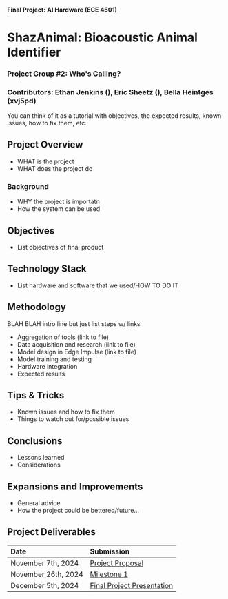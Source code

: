 #### Final Project: AI Hardware (ECE 4501)

# ShazAnimal: Bioacoustic Animal Identifier
### Project Group #2: Who's Calling?
### Contributors: Ethan Jenkins (), Eric Sheetz (), Bella Heintges (xvj5pd)
You can think of it as a tutorial with objectives, the expected results, known issues, how to fix them, etc.

## Project Overview
- WHAT is the project
- WHAT does the project do
  
### Background
- WHY the project is importatn
- How the system can be used
  
## Objectives
- List objectives of final product
  
## Technology Stack
- List hardware and software that we used/HOW TO DO IT

## Methodology
BLAH BLAH intro line but just list steps w/ links
- Aggregation of tools (link to file)
- Data acquisition and research (link to file)
- Model design in Edge Impulse (link to file)
- Model training and testing
- Hardware integration
- Expected results

## Tips & Tricks
- Known issues and how to fix them
- Things to watch out for/possible issues

## Conclusions
- Lessons learned
- Considerations

## Expansions and Improvements
- General advice
- How the project could be bettered/future...

## Project Deliverables
| Date | Submission |
|:-------------------|:-------------------|
| November 7th, 2024 | [Project Proposal](Project_Proposal.md) |
| November 26th, 2024 | [Milestone 1](Milestone_1.md) |
| December 5th, 2024 |[Final Project Presentation](Final_Project_Presentation.pdf) |
